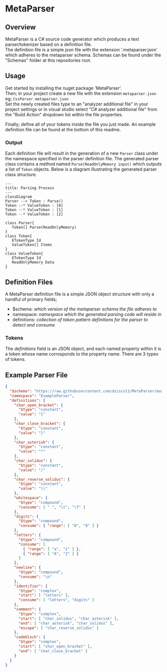 # MetaParser

## Overview
MetaParser is a C# source code generator which produces a text parser/tokenizer based on a definition file.   
The definition file is a simple json file with the extension '.metaparser.json' which adheres to the metaparser schema.
Schemas can be found under the "Schemas" folder at this repositories root.

## Usage
Get started by installing the nuget package 'MetaParser'.   
Then; in your project create a new file with the extension `metaparser.json` eg; `CssParser.metaparser.json`  
Set the newly created files type to an "analyzer additional file" in your project settings 
or in visual studio select "C# analyzer additional file" from the "Build Action" dropdown list within the file properties.
   
Finally; define all of your tokens inside the file you just made.
An example definition file can be found at the bottom of this readme.

### Output
Each definition file will result in the generation of a new `Parser` class under the namespace specified in the parser definition file.
The generated parser class contains a method named `Parse(ReadOnlyMemory input)` which outputs a list of `Token` objects.
Below is a diagram illustrating the generated parser class structure.
```mermaid
---
title: Parsing Process
---
classDiagram
Parser --> Token : Parse()
Token --* ValueToken : [0]
Token --* ValueToken : [1]
Token --* ValueToken : [2]

class Parser{
   Token[] Parse(ReadOnlyMemory)
}
class Token{
   ETokenType Id
   ValueToken[] Items
}
class ValueToken{
   ETokenType Id
   ReadOnlyMemory Data
}
```


## Definition Files
A MetaParser definition file is a simple JSON object structure with only a handful of primary fields;
- $schema: _which version of the metaparser schema the file adheres to_
- namespace: _namespace which the generated parsing code will reside in_
- definitions: _collection of token pattern definitions for the parser to detect and consume_

### Tokens
The _definitions_ field is an JSON object, and each named property within it is a token whose name corrosponds to the property name.
There are 3 types of tokens.


## Example Parser File
```json
{
  "$schema": "https://raw.githubusercontent.com/dsisco11/MetaParser/master/Schemas/schema-01.json",
  "namespace": "ExampleParser",
  "definitions": {
    "char_open_bracket": {
      "$type": "constant",
      "value": "{"
    },
    "char_close_bracket": {
      "$type": "constant",
      "value": "}"
    },
    "char_asterisk": {
      "$type": "constant",
      "value": "*"
    },
    "char_solidus": {
      "$type": "constant",
      "value": "/"
    },
    "char_reverse_solidus": {
      "$type": "constant",
      "value": "\\"
    },
    "whitespace": {
      "$type": "compound",
      "consume": [ " ", "\t", "\f" ]
    },
    "digits": {
      "$type": "compound",
      "consume": { "range": [ "0", "9" ] }
    },
    "letters": {
      "$type": "compound",
      "consume": [
        { "range": [ "a", "z" ] },
        { "range": [ "A", "Z" ] }
      ]
    },
    "newline": {
      "$type": "compound",
      "consume": "\n"
    },
    "identifier": {
      "$type": "complex",
      "start": [ "letters" ],
      "consume": [ "letters", "digits" ]
    },
    "comment": {
      "$type": "complex",
      "start": [ "char_solidus", "char_asterisk" ],
      "end": [ "char_asterisk", "char_solidus" ],
      "escape": [ "char_reverse_solidus" ]
    },
    "codeblock": {
      "$type": "complex",
      "start": [ "char_open_bracket" ],
      "end": [ "char_close_bracket" ]
    }
  }
}
```

